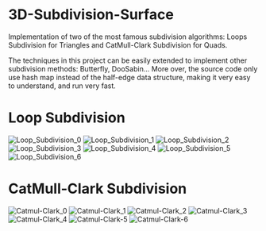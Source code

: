 # 3D-Subdivision-Surface
Implementation of two of the most famous subdivision algorithms: Loops Subdivision for Triangles and CatMull-Clark Subdivision for Quads.

The techniques in this project can be easily extended to implement other subdivision methods: Butterfly, DooSabin... More over, the source code only use hash map instead of the half-edge data structure, making it very easy to understand, and run very fast.


# Loop Subdivision
![Loop_Subdivision_0](https://user-images.githubusercontent.com/93391908/140247603-b556cd3a-32d4-43ca-ab2d-c653c4b42a1e.png)
![Loop_Subdivision_1](https://user-images.githubusercontent.com/93391908/140247607-d773a067-560b-4818-88a3-9cda00d87282.png)
![Loop_Subdivision_2](https://user-images.githubusercontent.com/93391908/140247610-5eb45a58-5c2c-40df-9e61-ddcba8157580.png)
![Loop_Subdivision_3](https://user-images.githubusercontent.com/93391908/140247611-0325f994-348d-4fdf-bfa2-661a9ca51a78.png)
![Loop_Subdivision_4](https://user-images.githubusercontent.com/93391908/140247613-bb021331-0d1f-4be3-a03a-c3db6efd4d93.png)
![Loop_Subdivision_5](https://user-images.githubusercontent.com/93391908/140247615-35d52932-4b76-4f03-9a3f-c8e32e50c056.png)
![Loop_Subdivision_6](https://user-images.githubusercontent.com/93391908/140247620-4f681c9a-5859-49b0-b8f4-44bb49f37323.png)
# CatMull-Clark Subdivision
![Catmul-Clark_0](https://user-images.githubusercontent.com/93391908/140247653-452cdd56-af1d-4627-9419-aeb585f198c2.png)
![Catmul-Clark_1](https://user-images.githubusercontent.com/93391908/140247659-fc6ba14f-545a-438b-a74a-c3852342da09.png)
![Catmul-Clark_2](https://user-images.githubusercontent.com/93391908/140247664-d96bd410-2bd7-4dd4-8a7b-73a254b69853.png)
![Catmul-Clark_3](https://user-images.githubusercontent.com/93391908/140247670-2bc06ca8-5563-4f16-aa57-3d7ed7dcd806.png)
![Catmul-Clark_4](https://user-images.githubusercontent.com/93391908/140247674-7e44e8b6-c76b-4c31-bbbc-7c69ee7b72e3.png)
![Catmul-Clark-5](https://user-images.githubusercontent.com/93391908/140247706-651b15fa-6ec8-4b90-93db-7b78054aca08.png)
![Catmul-Clark-6](https://user-images.githubusercontent.com/93391908/140247707-98979f89-a464-48a3-866a-f5c49ce6dacb.png)
